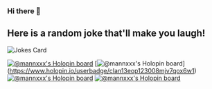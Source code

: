 ### Hi there 👋

## Here is a random joke that'll make you laugh!
![Jokes Card](https://readme-jokes.vercel.app/api)


<!--
**Mannxxx/Mannxxx** is a ✨ _special_ ✨ repository because its `README.md` (this file) appears on your GitHub profile.

Here are some ideas to get you started:

- 🔭 I’m currently working on ...
- 🌱 I’m currently learning ...
- 👯 I’m looking to collaborate on ...
- 🤔 I’m looking for help with ...
- 💬 Ask me about ...
- 📫 How to reach me: ...
- 😄 Pronouns: ...
- ⚡ Fun fact: ...
-->
[![@mannxxx's Holopin board](https://holopin.me/mannxxx)](https://www.holopin.io/userbadge/clanbh0q8687508ie5oj1z8zk)
[![@mannxxx's Holopin board](https://www.holopin.io/userbadge/clan13eop123008mjv7qox6w1)] (https://www.holopin.io/userbadge/clan13eop123008mjv7qox6w1)
[![@mannxxx's Holopin board](https://holopin.me/mannxxx)](https://www.holopin.io/userbadge/cla20691o339108jzfnl144s0)
[![@mannxxx's Holopin board](https://holopin.me/mannxxx)](https://www.holopin.io/userbadge/clamy9ssv189408mwm6timnqu)

